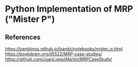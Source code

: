# Python Implementation of MRP ("Mister P")

## References

https://bambinos.github.io/bambi/notebooks/mister_p.html
https://bookdown.org/jl5522/MRP-case-studies/
https://github.com/JuanLopezMartin/MRPCaseStudy/
